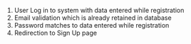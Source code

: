 1. User Log in to system with data entered while registration
2. Email validation which is already retained in database
3. Password matches to data entered while registration
4. Redirection to Sign Up  page 

